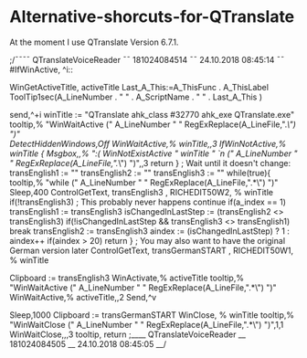 # Alternative-shorcuts-for-QTranslate
At the moment I use QTranslate Version  6.7.1.



;/¯¯¯¯ QTranslateVoiceReader ¯¯ 181024084514 ¯¯ 24.10.2018 08:45:14 ¯¯\
#IfWinActive,
^i::

WinGetActiveTitle, activeTitle
Last_A_This:=A_ThisFunc . A_ThisLabel
ToolTip1sec(A_LineNumber . " " . A_ScriptName . " " . Last_A_This )

send,^+i
winTitle := "QTranslate ahk_class #32770 ahk_exe QTranslate.exe"
tooltip,% "WinWaitActive (" A_LineNumber " " RegExReplace(A_LineFile,".*\\") ")"	
DetectHiddenWindows,Off
WinWaitActive,% winTitle,,3
IfWinNotActive,% winTitle
{
	Msgbox,,% ":( WinNotExistActive " winTitle " `n (" A_LineNumber " " RegExReplace(A_LineFile,".*\\") ")",,3
	return
}
; Wait until it doesn't change:
transEnglish1 := ""
transEnglish2 := ""
transEnglish3 := ""
while(true){
	tooltip,% "while (" A_LineNumber " " RegExReplace(A_LineFile,".*\\") ")"	
	Sleep,400
	ControlGetText, transEnglish3 , RICHEDIT50W2, % winTitle
	if(!transEnglish3) ; This probably never happens
		continue
	if(a_index == 1)
		transEnglish1 := transEnglish3
	isChangedInLastStep := (transEnglish2 <> transEnglish3) 
	if(!isChangedInLastStep && transEnglish3 <> transEnglish1)
		break
	transEnglish2 := transEnglish3
	aindex := (isChangedInLastStep) ? 1 : aindex++
	if(aindex > 20) 
		return
}
; You may also want to have the original German version later
ControlGetText, transGermanSTART  , RICHEDIT50W1, % winTitle

Clipboard := transEnglish3
WinActivate,% activeTitle
tooltip,% "WinWaitActive (" A_LineNumber " " RegExReplace(A_LineFile,".*\\") ")"
WinWaitActive,% activeTitle,,2
Send,^v

Sleep,1000
Clipboard := transGermanSTART
WinClose, % winTitle
tooltip,% "WinWaitClose (" A_LineNumber " " RegExReplace(A_LineFile,".*\\") ")",1,1
WinWaitClose,,,3
tooltip,
return
;\____ QTranslateVoiceReader __ 181024084505 __ 24.10.2018 08:45:05 __/

